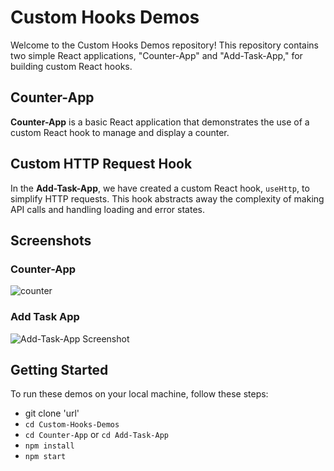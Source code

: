 # Custom Hooks Demos

Welcome to the Custom Hooks Demos repository! This repository contains two simple React applications, "Counter-App" and "Add-Task-App," for building custom React hooks.

## Counter-App

**Counter-App** is a basic React application that demonstrates the use of a custom React hook to manage and display a counter.

## Custom HTTP Request Hook

In the **Add-Task-App**, we have created a custom React hook, `useHttp`, to simplify HTTP requests. This hook abstracts away the complexity of making API calls and handling loading and error states.

## Screenshots

### Counter-App

![counter](/img/one.png)

### Add Task App

![Add-Task-App Screenshot](/img/two.png)

## Getting Started

To run these demos on your local machine, follow these steps:

- git clone 'url'
- `cd Custom-Hooks-Demos`
- `cd Counter-App` or `cd Add-Task-App`
- `npm install`
- `npm start`
